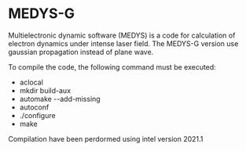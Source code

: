 # MEDYS-G
Multielectronic dynamic software (MEDYS) is a code for calculation of electron dynamics under intense laser field. The MEDYS-G version use gaussian propagation instead of plane wave. 

To compile the code, the following command must be executed:

- aclocal
- mkdir build-aux 
- automake --add-missing
- autoconf
- ./configure
- make

Compilation have been perdormed using intel version 2021.1 
